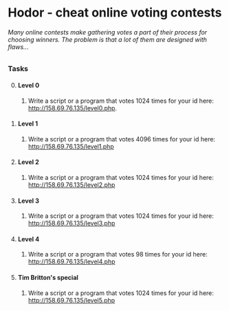 # Hodor - cheat online voting contests

###### Many online contests make gathering votes a part of their process for choosing winners. The problem is that a lot of them are designed with flaws…

### Tasks
0. #### Level 0
    1. Write a script or a program that votes 1024 times for your id here: http://158.69.76.135/level0.php.
1. #### Level 1 
   1. Write a script or a program that votes 4096 times for your id here: http://158.69.76.135/level1.php
2. #### Level 2 
   1. Write a script or a program that votes 1024 times for your id here: http://158.69.76.135/level2.php
3. #### Level 3 
   1. Write a script or a program that votes 1024 times for your id here: http://158.69.76.135/level3.php
4. #### Level 4
   1. Write a script or a program that votes 98 times for your id here: http://158.69.76.135/level4.php
5. #### Tim Britton's special 
   1. Write a script or a program that votes 1024 times for your id here: http://158.69.76.135/level5.php